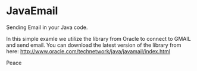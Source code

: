 # JavaEmail

Sending Email in your Java code.

In this simple examle we utilize the library from Oracle
to connect to GMAIL and send email.
You can download the latest version of the library from here:
http://www.oracle.com/technetwork/java/javamail/index.html

Peace

